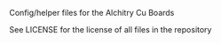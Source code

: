 Config/helper files for the Alchitry Cu Boards

See LICENSE for the license of all files in the repository
